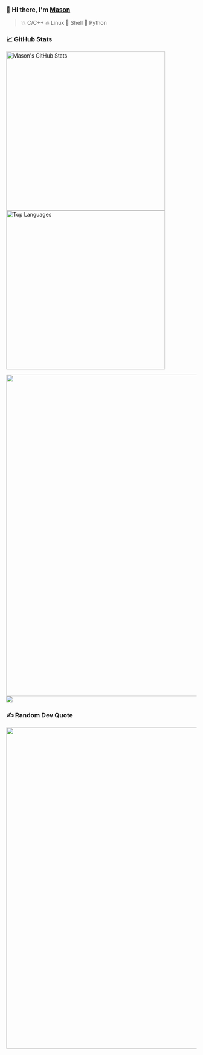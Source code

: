 ### 👋 Hi there, I'm [Mason](https://masoncodinghere.github.io/)

> 💥 C/C++
> 🔥 Linux
> 🌙 Shell
> 🌟 Python

<h3>
  📈 GitHub Stats
  <img src="https://komarev.com/ghpvc/?username=MasonCodingHere&amp;color=brightgreen&amp;style=flat" alt="" align="right"/>
</h3>

<img src="https://github-readme-stats.vercel.app/api?username=MasonCodingHere&count_private=true&show_icons=true&theme=aura&hide=prs,issues,contribs&line_height=37" alt="Mason's GitHub Stats" style="width: 420px;" /> <img src="https://github-readme-stats.vercel.app/api/top-langs/?username=MasonCodingHere&hide=html&layout=compact&theme=aura&card_width=420" alt="Top Languages" style="width:420px;" />

<img src="https://github-readme-streak-stats.herokuapp.com/?user=MasonCodingHere&theme=aura&hide_border=false" style="width:850px;">

<img src="https://github-readme-activity-graph.vercel.app/graph?username=MasonCodingHere&theme=nightowl&days=30">

### ✍️ Random Dev Quote
<img src="https://quotes-github-readme.vercel.app/api?type=horizontal&theme=radical" style="width:850px;">
